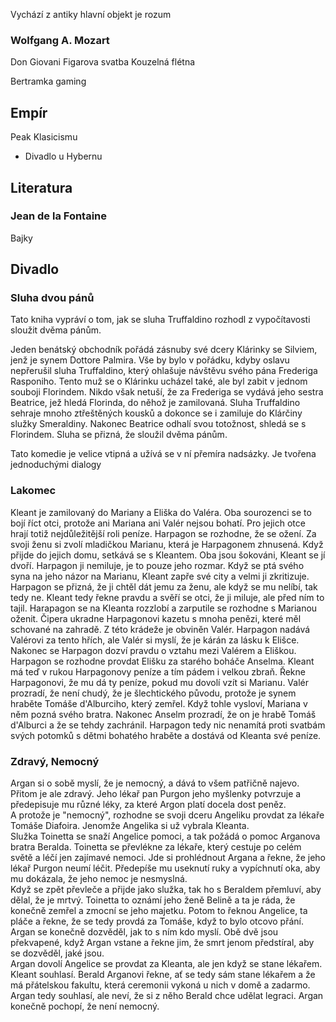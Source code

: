 Vychází z antiky
hlavní objekt je rozum

### Wolfgang A. Mozart
Don Giovani
Figarova svatba
Kouzelná flétna

Bertramka gaming

## Empír
Peak Klasicismu
- Divadlo u Hybernu

## Literatura

### Jean de la Fontaine
Bajky

## Divadlo

### Sluha dvou pánů
Tato kniha vypráví o tom, jak se sluha Truffaldino rozhodl z vypočítavosti sloužit dvěma pánům.

Jeden benátský obchodník pořádá zásnuby své dcery Klárinky se Silviem, jenž je synem Dottore Palmira. Vše by bylo v pořádku, kdyby oslavu nepřerušil sluha Truffaldino, který ohlašuje návštěvu svého pána Frederiga Rasponiho. Tento muž se o Klárinku ucházel také, ale byl zabit v jednom souboji Florindem. Nikdo však netuší, že za Frederiga se vydává jeho sestra Beatrice, jež hledá Florinda, do něhož je zamilovaná. Sluha Truffaldino sehraje mnoho ztřeštěných kousků a dokonce se i zamiluje do Klárčiny služky Smeraldiny. Nakonec Beatrice odhalí svou totožnost, shledá se s Florindem. Sluha se přizná, že sloužil dvěma pánům.

Tato komedie je velice vtipná a užívá se v ní přemíra nadsázky. Je tvořena jednoduchými dialogy


### Lakomec
Kleant je zamilovaný do Mariany a Eliška do Valéra. Oba sourozenci se to bojí říct otci, protože ani Mariana ani Valér nejsou bohatí. Pro jejich otce hrají totiž nejdůležitější roli peníze. Harpagon se rozhodne, že se ožení. Za svoji ženu si zvolí mladičkou Marianu, která je Harpagonem zhnusená. Když přijde do jejich domu, setkává se s Kleantem. Oba jsou šokováni, Kleant se jí dvoří. Harpagon ji nemiluje, je to pouze jeho rozmar. Když se ptá svého syna na jeho názor na Marianu, Kleant zapře své city a velmi ji zkritizuje. Harpagon se přizná, že ji chtěl dát jemu za ženu, ale když se mu nelíbí, tak tedy ne. Kleant tedy řekne pravdu a svěří se otci, že ji miluje, ale před ním to tajil. Harapagon se na Kleanta rozzlobí a zarputile se rozhodne s Marianou oženit. Čipera ukradne Harpagonovi kazetu s mnoha penězi, které měl schované na zahradě. Z této krádeže je obviněn Valér. Harpagon nadává Valérovi za tento hřích, ale Valér si myslí, že je kárán za lásku k Elišce. Nakonec se Harpagon dozví pravdu o vztahu mezi Valérem a Eliškou. Harpagon se rozhodne provdat Elišku za starého boháče Anselma. Kleant má teď v rukou Harpagonovy peníze a tím pádem i velkou zbraň. Řekne Harpagonovi, že mu dá ty peníze, pokud mu dovolí vzít si Marianu. Valér prozradí, že není chudý, že je šlechtického původu, protože je synem hraběte Tomáše d'Alburciho, který zemřel. Když tohle vysloví, Mariana v něm pozná svého bratra. Nakonec Anselm prozradí, že on je hrabě Tomáš d'Alburci a že se tehdy zachránil. Harpagon tedy nic nenamítá proti svatbám svých potomků s dětmi bohatého hraběte a dostává od Kleanta své peníze.

### Zdravý, Nemocný 

Argan si o sobě myslí, že je nemocný, a dává to všem patřičně najevo. Přitom je ale zdravý. Jeho lékař pan Purgon jeho myšlenky potvrzuje a předepisuje mu různé léky, za které Argon platí docela dost peněz.  
A protože je "nemocný", rozhodne se svoji dceru Angeliku provdat za lékaře Tomáše Diafoira. Jenomže Angelika si už vybrala Kleanta.  
Služka Toinetta se snaží Angelice pomoci, a tak požádá o pomoc Arganova bratra Beralda. Toinetta se převlékne za lékaře, který cestuje po celém světě a léčí jen zajímavé nemoci. Jde si prohlédnout Argana a řekne, že jeho lékař Purgon neumí léčit. Předepíše mu useknutí ruky a vypíchnutí oka, aby mu dokázala, že jeho nemoc je nesmyslná.  
Když se zpět převleče a přijde jako služka, tak ho s Beraldem přemluví, aby dělal, že je mrtvý. Toinetta to oznámí jeho ženě Belině a ta je ráda, že konečně zemřel a zmocní se jeho majetku. Potom to řeknou Angelice, ta pláče a řekne, že se tedy provdá za Tomáše, když to bylo otcovo přání. Argan se konečně dozvěděl, jak to s ním kdo myslí. Obě dvě jsou překvapené, když Argan vstane a řekne jim, že smrt jenom předstíral, aby se dozvěděl, jaké jsou.  
Argan dovolí Angelice se provdat za Kleanta, ale jen když se stane lékařem. Kleant souhlasí. Berald Arganovi řekne, ať se tedy sám stane lékařem a že má přátelskou fakultu, která ceremonii vykoná u nich v domě a zadarmo. Argan tedy souhlasí, ale neví, že si z něho Berald chce udělat legraci. Argan konečně pochopí, že není nemocný.